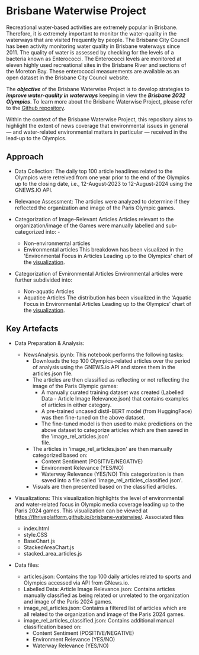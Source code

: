 # Brisbane Waterwise Project

Recreational water-based activities are extremely popular in Brisbane. Therefore, it is extremely important to monitor the water-quality in the waterways that are visited frequently by people. The Brisbane City Council has been activity monitoring water quality in Brisbane waterways since 2011. The quality of water is assessed by checking for the levels of a bacteria known as Enterococci. The Enterococci levels are monitored at eleven highly used recreational sites in the Brisbane River and sections of the Moreton Bay. These enterococci measurements are available as an open dataset in the Brisbane City Council website.

The <b><i>objective</i></b> of the Brisbane Waterwise Project is to develop strategies to <b><i>improve water-quality in waterways</i></b> keeping in view the <b><i>Brisbane 2032 Olympics</i></b>. To learn more about the Brisbane Waterwise Project, please refer to the [Github repository](https://github.com/thriveplatform/analysts/tree/main/Brisbane%20Waterwise%20Project).

Within the context of the Brisbane Waterwise Project, this repository aims to highlight the extent of news coverage that environmental issues in general — and water-related environmental matters in particular — received in the lead-up to the Olympics.

## Approach
- Data Collection: 
  The daily top 100 article headlines related to the Olympics were retreived from one year prior to the end of the Olympics up to the closing date, i.e., 12-August-2023 to 12-August-2024 using the GNEWS.IO API.

- Relevance Assessment:
  The articles were analyzed to determine if they reflected the organization and image of the Paris Olympic games.

- Categorization of Image-Relevant Articles
  Articles relevant to the organization/image of the Games were manually labelled and sub-categorized into: -
    - Non-environmental articles
    - Environmental articles
  This breakdown has been visualized in the 'Environmental Focus in Articles Leading up to the Olympics' chart of the [visualization](https://thriveplatform.github.io/brisbane-waterwise/).


- Categorization of Evnironmental Articles
  Environmental articles were further subdivided into:
    - Non-aquatic Articles
    - Aquatice Articles
  The distribution has been visualized in the 'Aquatic Focus in Environmental Articles Leading up to the Olympics' chart of the [visualization](https://thriveplatform.github.io/brisbane-waterwise/).

## Key Artefacts
- Data Preparation & Analysis:
    - NewsAnalysis.ipynb:
      This notebook performs the following tasks:
        - Downloads the top 100 Olympics-related articles over the period of analysis using the GNEWS.io API and stores them in the articles.json file.
        - The articles are then classified as reflecting or not reflecting the image of the Paris Olympic games:
            - A manually curated training dataset was created (Labelled Data - Article Image Relevance.json) that contains examples of articles in either category.
            - A pre-trained uncased distil-BERT model (from HuggingFace) was then fine-tuned on the above dataset.
            - The fine-tuned model is then used to make predictions on the above dataset to categorize articles which are then saved in the 'image_rel_articles.json'  
              file.
        - The articles in 'image_rel_articles.json' are then manually categorized based on:
            - Content Sentiment (POSITIVE/NEGATIVE)
            - Environment Relevance (YES/NO)
            - Waterway Relevance (YES/NO)
            This categorization is then saved into a file called 'image_rel_articles_classified.json'.
        - Visuals are then presented based on the classified articles.

- Visualizations:
  This visualization highlights the level of environmental and water-related focus in Olympic media coverage leading up to the Paris 2024 games. This visualization can be viewed at https://thriveplatform.github.io/brisbane-waterwise/. 
  Associated files
    - index.html
    - style.CSS
    - BaseChart.js
    - StackedAreaChart.js
    - stacked_area_articles.js
    
- Data files:
    - articles.json: 
      Contains the top 100 daily articles related to sports and Olympics accessed via API from GNews.io.
    - Labelled Data: Article Image Relevance.json: 
      Contains articles manually classified as being related or unrelated to the organization and image of the Paris 2024 games.
    - image_rel_articles.json: 
      Contains a filtered list of articles which are all related to the organization and image of the Paris 2024 games.
    - image_rel_articles_classified.json: 
      Contains additional manual classification based on:
        - Content Sentiment (POSITIVE/NEGATIVE)
        - Environment Relevance (YES/NO)
        - Waterway Relevance (YES/NO)